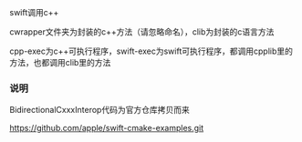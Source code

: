 
swift调用c++

cwrapper文件夹为封装的c++方法（请忽略命名），clib为封装的c语言方法

cpp-exec为c++可执行程序，swift-exec为swift可执行程序，都调用cpplib里的方法，也都调用clib里的方法


### 说明
BidirectionalCxxxInterop代码为官方仓库拷贝而来

https://github.com/apple/swift-cmake-examples.git

